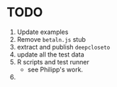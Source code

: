 TODO
====

1. Update examples
2. Remove `betaln.js` stub
3. extract and publish `deepcloseto`
4. update all the test data
5. R scripts and test runner
	-	see Philipp's work.
6. 
